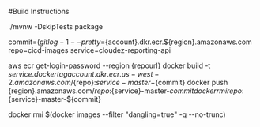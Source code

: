 #Build Instructions

./mvnw -DskipTests package

commit=$(git log -1 --pretty=%h) region=us-west-2 account=140199734014 repourl=${account}.dkr.ecr.${region}.amazonaws.com repo=cicd-images service=cloudez-reporting-api

aws ecr get-login-password --region {repourl} docker build -t ${service} . docker tag {account}.dkr.ecr.us-west-2.amazonaws.com/${repo}:${service}-master-${commit} docker push {region}.amazonaws.com/${repo}:${service}-master-${commit} docker rmi {repo}:${service}-master-${commit}

docker rmi $(docker images --filter "dangling=true" -q --no-trunc)
